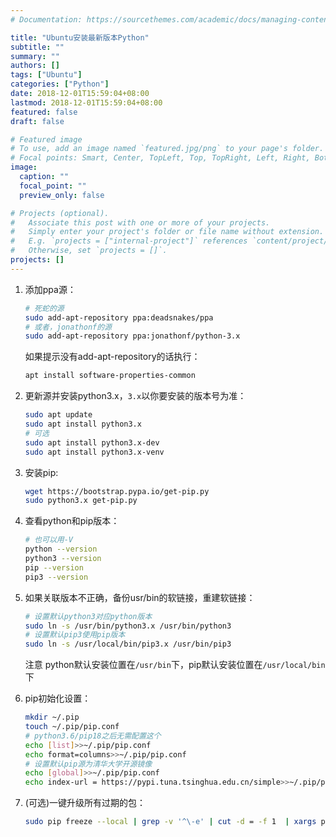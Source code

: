 ```yaml
---
# Documentation: https://sourcethemes.com/academic/docs/managing-content/

title: "Ubuntu安装最新版本Python"
subtitle: ""
summary: ""
authors: []
tags: ["Ubuntu"]
categories: ["Python"]
date: 2018-12-01T15:59:04+08:00
lastmod: 2018-12-01T15:59:04+08:00
featured: false
draft: false

# Featured image
# To use, add an image named `featured.jpg/png` to your page's folder.
# Focal points: Smart, Center, TopLeft, Top, TopRight, Left, Right, BottomLeft, Bottom, BottomRight.
image:
  caption: ""
  focal_point: ""
  preview_only: false

# Projects (optional).
#   Associate this post with one or more of your projects.
#   Simply enter your project's folder or file name without extension.
#   E.g. `projects = ["internal-project"]` references `content/project/deep-learning/index.md`.
#   Otherwise, set `projects = []`.
projects: []
---
```


1. 添加ppa源：

    ```bash
    # 死蛇的源
    sudo add-apt-repository ppa:deadsnakes/ppa
    # 或者，jonathonf的源
    sudo add-apt-repository ppa:jonathonf/python-3.x
    ```

    如果提示没有add-apt-repository的话执行：

    ```bash
    apt install software-properties-common
    ```

2. 更新源并安装python3.x，`3.x`以你要安装的版本号为准：

    ```bash
    sudo apt update
    sudo apt install python3.x
    # 可选
    sudo apt install python3.x-dev
    sudo apt install python3.x-venv
    ```

3. 安装pip:

    ```bash
    wget https://bootstrap.pypa.io/get-pip.py
    sudo python3.x get-pip.py
    ```

4. 查看python和pip版本：

    ```bash
    # 也可以用-V
    python --version
    python3 --version
    pip --version
    pip3 --version
    ```

5. 如果关联版本不正确，备份usr/bin的软链接，重建软链接：

    ```bash
    # 设置默认python3对应python版本
    sudo ln -s /usr/bin/python3.x /usr/bin/python3
    # 设置默认pip3使用pip版本
    sudo ln -s /usr/local/bin/pip3.x /usr/bin/pip3
    ```

    注意 python默认安装位置在`/usr/bin`下，pip默认安装位置在`/usr/local/bin`下

6. pip初始化设置：

    ```bash
    mkdir ~/.pip
    touch ~/.pip/pip.conf
    # python3.6/pip18之后无需配置这个
    echo [list]>>~/.pip/pip.conf
    echo format=columns>>~/.pip/pip.conf
    # 设置默认pip源为清华大学开源镜像
    echo [global]>>~/.pip/pip.conf
    echo index-url = https://pypi.tuna.tsinghua.edu.cn/simple>>~/.pip/pip.conf
    ```

7. (可选)一键升级所有过期的包：

    ```bash
    sudo pip freeze --local | grep -v '^\-e' | cut -d = -f 1  | xargs pip install -U
    ```
